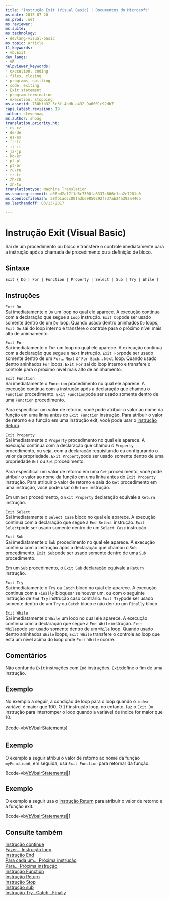 ```yaml
---
title: "Instrução Exit (Visual Basic) | Documentos do Microsoft"
ms.date: 2015-07-20
ms.prod: .net
ms.reviewer: 
ms.suite: 
ms.technology:
- devlang-visual-basic
ms.topic: article
f1_keywords:
- vb.Exit
dev_langs:
- VB
helpviewer_keywords:
- execution, ending
- files, closing
- programs, quitting
- code, exiting
- Exit statement
- program termination
- execution, stopping
ms.assetid: 760bfb32-5c3f-4bdb-a432-9a6001c92db7
caps.latest.revision: 19
author: stevehoag
ms.author: shoag
translation.priority.ht:
- cs-cz
- de-de
- es-es
- fr-fr
- it-it
- ja-jp
- ko-kr
- pl-pl
- pt-br
- ru-ru
- tr-tr
- zh-cn
- zh-tw
translationtype: Machine Translation
ms.sourcegitcommit: a06bd2a17f1d6c7308fa6337c866c1ca2e7281c0
ms.openlocfilehash: 38fb1ad5c00fa3be9850292f737ab24a392a446b
ms.lasthandoff: 03/13/2017

---
```

# <a name="exit-statement-visual-basic"></a>Instrução Exit (Visual Basic)
Sai de um procedimento ou bloco e transfere o controle imediatamente para a instrução após a chamada de procedimento ou a definição de bloco.  
  
## <a name="syntax"></a>Sintaxe  
  
```  
Exit { Do | For | Function | Property | Select | Sub | Try | While }  
```  
  
## <a name="statements"></a>Instruções  
 `Exit Do`  
 Sai imediatamente o `Do` um loop no qual ele aparece. A execução continua com a declaração que segue a `Loop` instrução. `Exit Do`pode ser usado somente dentro de um `Do` loop. Quando usado dentro aninhados `Do` loops, `Exit Do` sai do loop interno e transfere o controle para o próximo nível mais alto de aninhamento.  
  
 `Exit For`  
 Sai imediatamente o `For` um loop no qual ele aparece. A execução continua com a declaração que segue a `Next` instrução. `Exit For`pode ser usado somente dentro de um `For`... `Next` or `For Each`... `Next` loop. Quando usado dentro aninhados `For` loops, `Exit For` sai do loop interno e transfere o controle para o próximo nível mais alto de aninhamento.  
  
 `Exit Function`  
 Sai imediatamente o `Function` procedimento no qual ele aparece. A execução continua com a instrução após a declaração que chamou o `Function` procedimento. `Exit Function`pode ser usado somente dentro de uma `Function` procedimento.  
  
 Para especificar um valor de retorno, você pode atribuir o valor ao nome da função em uma linha antes do `Exit Function` instrução. Para atribuir o valor de retorno e a função em uma instrução exit, você pode usar o [instrução Return](../../../visual-basic/language-reference/statements/return-statement.md).  
  
 `Exit Property`  
 Sai imediatamente o `Property` procedimento no qual ele aparece. A execução continua com a declaração que chamou o `Property` procedimento, ou seja, com a declaração requisitando ou configurando o valor da propriedade. `Exit Property`pode ser usado somente dentro de uma propriedade `Get` ou `Set` procedimento.  
  
 Para especificar um valor de retorno em uma `Get` procedimento, você pode atribuir o valor ao nome da função em uma linha antes do `Exit Property` instrução. Para atribuir o valor de retorno e saia do `Get` procedimento em uma instrução, você pode usar o `Return` instrução.  
  
 Em um `Set` procedimento, o `Exit Property` declaração equivale a `Return` instrução.  
  
 `Exit Select`  
 Sai imediatamente o `Select Case` bloco no qual ele aparece. A execução continua com a declaração que segue a `End Select` instrução. `Exit Select`pode ser usado somente dentro de um `Select Case` instrução.  
  
 `Exit Sub`  
 Sai imediatamente o `Sub` procedimento no qual ele aparece. A execução continua com a instrução após a declaração que chamou o `Sub` procedimento. `Exit Sub`pode ser usado somente dentro de uma `Sub` procedimento.  
  
 Em um `Sub` procedimento, o `Exit Sub` declaração equivale a `Return` instrução.  
  
 `Exit Try`  
 Sai imediatamente o `Try` ou `Catch` bloco no qual ele aparece. A execução continua com a `Finally` bloquear se houver um, ou com o seguinte instrução de `End Try` instrução caso contrário. `Exit Try`pode ser usado somente dentro de um `Try` ou `Catch` bloco e não dentro um `Finally` bloco.  
  
 `Exit While`  
 Sai imediatamente o `While` um loop no qual ele aparece. A execução continua com a declaração que segue a `End While` instrução. `Exit While`pode ser usado somente dentro de um `While` loop. Quando usado dentro aninhados `While` loops, `Exit While` transfere o controle ao loop que está um nível acima do loop onde `Exit While` ocorre.  
  
## <a name="remarks"></a>Comentários  
 Não confunda `Exit` instruções com `End` instruções. `Exit`define o fim de uma instrução.  
  
## <a name="example"></a>Exemplo  
 No exemplo a seguir, a condição de loop para o loop quando o `index` variável é maior que 100. O `If` instrução loop, no entanto, faz o `Exit Do` instrução para interromper o loop quando a variável de índice for maior que 10.  
  
 [!code-vb[VbVbalrStatements&#133;](../../../visual-basic/language-reference/error-messages/codesnippet/VisualBasic/exit-statement_1.vb)]  
  
## <a name="example"></a>Exemplo  
 O exemplo a seguir atribui o valor de retorno ao nome da função `myFunction`e, em seguida, usa `Exit Function` para retornar da função.  
  
 [!code-vb[VbVbalrStatements&#23;](../../../visual-basic/language-reference/error-messages/codesnippet/VisualBasic/exit-statement_2.vb)]  
  
## <a name="example"></a>Exemplo  
 O exemplo a seguir usa o [instrução Return](../../../visual-basic/language-reference/statements/return-statement.md) para atribuir o valor de retorno e a função exit.  
  
 [!code-vb[VbVbalrStatements&#24;](../../../visual-basic/language-reference/error-messages/codesnippet/VisualBasic/exit-statement_3.vb)]  
  
## <a name="see-also"></a>Consulte também  
 [Instrução continue](../../../visual-basic/language-reference/statements/continue-statement.md)   
 [Fazer... Instrução loop](../../../visual-basic/language-reference/statements/do-loop-statement.md)   
 [Instrução End](../../../visual-basic/language-reference/statements/end-statement.md)   
 [Para cada um... Próxima instrução](../../../visual-basic/language-reference/statements/for-each-next-statement.md)   
 [Para... Próxima instrução](../../../visual-basic/language-reference/statements/for-next-statement.md)   
 [Instrução Function](../../../visual-basic/language-reference/statements/function-statement.md)   
 [Instrução Return](../../../visual-basic/language-reference/statements/return-statement.md)   
 [Instrução Stop](../../../visual-basic/language-reference/statements/stop-statement.md)   
 [Instrução sub](../../../visual-basic/language-reference/statements/sub-statement.md)   
 [Instrução Try...Catch...Finally](../../../visual-basic/language-reference/statements/try-catch-finally-statement.md)
